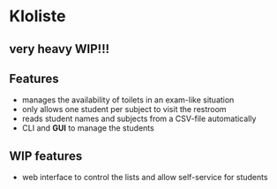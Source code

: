# Kloliste

## very heavy WIP!!!

## Features
- manages the availability of toilets in an exam-like situation
- only allows one student per subject to visit the restroom
- reads student names and subjects from a CSV-file automatically
- CLI and __GUI__ to manage the students

## WIP features
- web interface to control the lists and allow self-service for students
